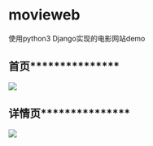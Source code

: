 # movieweb
使用python3 Django实现的电影网站demo
## 首页***************
![](https://img2020.cnblogs.com/blog/1011634/202010/1011634-20201021140522241-2076806957.jpg)
## 详情页***************
![](https://img2020.cnblogs.com/blog/1011634/202010/1011634-20201021140855104-1797031926.jpg)
